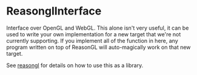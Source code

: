 ReasonglInterface
===

Interface over OpenGL and WebGL. This alone isn't very useful, it can be used to write your own implementation for a new target that we're not currently supporting. If you implement all of the function in here, any program written on top of ReasonGL will auto-magically work on that new target. 

See [reasongl](https://github.com/bsansouci/reasongl) for details on how to use this as a library.
